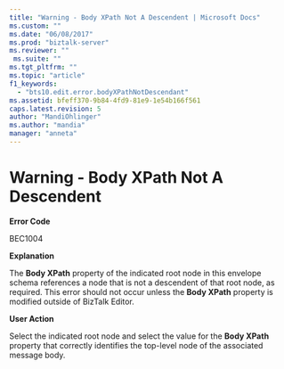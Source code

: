 ```yaml
---
title: "Warning - Body XPath Not A Descendent | Microsoft Docs"
ms.custom: ""
ms.date: "06/08/2017"
ms.prod: "biztalk-server"
ms.reviewer: ""
 ms.suite: ""
ms.tgt_pltfrm: ""
ms.topic: "article"
f1_keywords: 
  - "bts10.edit.error.bodyXPathNotDescendant"
ms.assetid: bfeff370-9b84-4fd9-81e9-1e54b166f561
caps.latest.revision: 5
author: "MandiOhlinger"
ms.author: "mandia"
manager: "anneta"
---
```

# Warning - Body XPath Not A Descendent
**Error Code**  
  
 BEC1004  
  
 **Explanation**  
  
 The **Body XPath** property of the indicated root node in this envelope schema references a node that is not a descendent of that root node, as required. This error should not occur unless the **Body XPath** property is modified outside of BizTalk Editor.  
  
 **User Action**  
  
 Select the indicated root node and select the value for the **Body XPath** property that correctly identifies the top-level node of the associated message body.